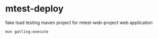 # mtest-deploy

fake load testing maven project for mtest-web-project web application


```
mvn gatling:execute
```

